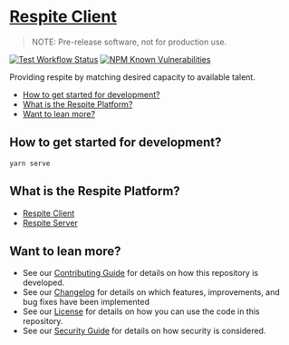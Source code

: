 # [Respite Client](https://github.com/dbtedman/respite-client)

> NOTE: Pre-release software, not for production use.

[![Test Workflow Status](https://github.com/dbtedman/respite-client/workflows/Test/badge.svg)](https://github.com/dbtedman/respite-client/actions?workflow=Test)
[![NPM Known Vulnerabilities](https://snyk.io/test/github/dbtedman/respite-client/badge.svg?targetFile=package.json)](https://snyk.io/test/github/dbtedman/respite-client?targetFile=package.json)

Providing respite by matching desired capacity to available talent.

-   [How to get started for development?](#how-to-get-started-for-development)
-   [What is the Respite Platform?](#what-is-the-respite-platform)
-   [Want to lean more?](#want-to-lean-more)

## How to get started for development?

```shell script
yarn serve
```

## What is the Respite Platform?

-   [Respite Client](https://github.com/dbtedman/respite-client)
-   [Respite Server](https://github.com/dbtedman/respite-server)

## Want to lean more?

-   See our [Contributing Guide](CONTRIBUTING.md) for details on how this repository is developed.
-   See our [Changelog](CHANGELOG.md) for details on which features, improvements, and bug fixes have been implemented
-   See our [License](LICENSE.md) for details on how you can use the code in this repository.
-   See our [Security Guide](SECURITY.md) for details on how security is considered.
